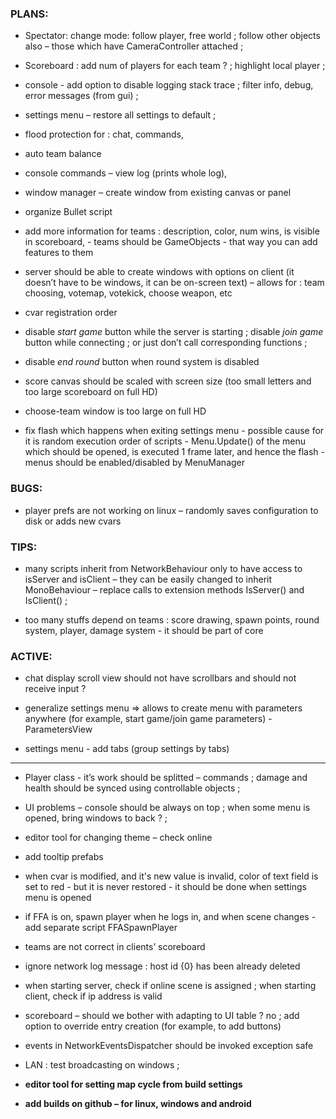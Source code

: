 
### PLANS:

- Spectator: change mode: follow player, free world ; follow other objects also – those which have CameraController attached ;

- Scoreboard : add num of players for each team ? ; highlight local player ;

- console - add option to disable logging stack trace ; filter info, debug, error messages (from gui) ;

- settings menu – restore all settings to default ; 

- flood protection for : chat, commands, 

- auto team balance

- console commands – view log (prints whole log), 

- window manager – create window from existing canvas or panel

- organize Bullet script

- add more information for teams : description, color, num wins, is visible in scoreboard, - teams should be GameObjects - that way you can add features to them

- server should be able to create windows with options on client (it doesn’t have to be windows, it can be on-screen text) – allows for : team choosing, votemap, votekick, choose weapon, etc

- cvar registration order

- disable *start game* button while the server is starting ; disable *join game* button while connecting ; or just don’t call corresponding functions ;

- disable *end round* button when round system is disabled

- score canvas should be scaled with screen size (too small letters and too large scoreboard on full HD)

- choose-team window is too large on full HD

- fix flash which happens when exiting settings menu - possible cause for it is random execution order of scripts - Menu.Update() of the menu which should be opened, is executed 1 frame later, and hence the flash - menus should be enabled/disabled by MenuManager


### BUGS:

- player prefs are not working on linux – randomly saves configuration to disk or adds new cvars


### TIPS:

- many scripts inherit from NetworkBehaviour only to have access to isServer and isClient – they can be easily changed to inherit MonoBehaviour – replace calls to extension methods IsServer() and IsClient() ;

- too many stuffs depend on teams : score drawing, spawn points, round system, player, damage system - it should be part of core


### ACTIVE:

- chat display scroll view should not have scrollbars and should not receive input ?

- generalize settings menu => allows to create menu with parameters anywhere (for example, start game/join game parameters) - ParametersView

- settings menu - add tabs (group settings by tabs)

***

- Player class - it’s work should be splitted – commands ; damage and health should be synced using controllable objects ;

- UI problems – console should be always on top ; when some menu is opened, bring windows to back ? ;

- editor tool for changing theme – check online

- add tooltip prefabs

- when cvar is modified, and it's new value is invalid, color of text field is set to red - but it is never restored - it should be done when settings menu is opened

- if FFA is on, spawn player when he logs in, and when scene changes - add separate script FFASpawnPlayer

- teams are not correct in clients’ scoreboard

- ignore network log message : host id {0} has been already deleted

- when starting server, check if online scene is assigned ; when starting client, check if ip address is valid

- scoreboard – should we bother with adapting to UI table ? no ; add option to override entry creation (for example, to add buttons)

- events in NetworkEventsDispatcher should be invoked exception safe

- LAN : test broadcasting on windows ;

- **editor tool for setting map cycle from build settings**

- **add builds on github – for linux, windows and android**


<br>
<br>


